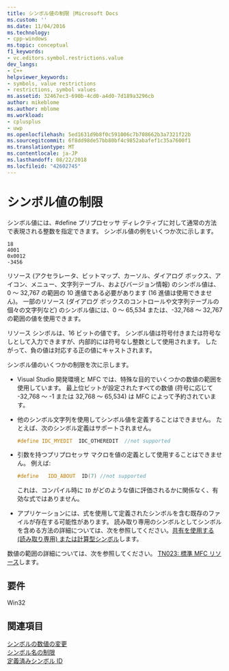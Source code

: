 ```yaml
---
title: シンボル値の制限 |Microsoft Docs
ms.custom: ''
ms.date: 11/04/2016
ms.technology:
- cpp-windows
ms.topic: conceptual
f1_keywords:
- vc.editors.symbol.restrictions.value
dev_langs:
- C++
helpviewer_keywords:
- symbols, value restrictions
- restrictions, symbol values
ms.assetid: 32467ec3-690b-4cd0-a4d0-7d189a3296cb
author: mikeblome
ms.author: mblome
ms.workload:
- cplusplus
- uwp
ms.openlocfilehash: 5ed1631d9b8f0c591006c7b708662b3a7321f22b
ms.sourcegitcommit: 6f8dd98de57bb80bf4c9852abafef1c35a7600f1
ms.translationtype: MT
ms.contentlocale: ja-JP
ms.lasthandoff: 08/22/2018
ms.locfileid: "42602745"
---
```

# <a name="symbol-value-restrictions"></a>シンボル値の制限

シンボル値には、#define プリプロセッサ ディレクティブに対して通常の方法で表現される整数を指定できます。 シンボル値の例をいくつか次に示します。

```
18
4001
0x0012
-3456
```

リソース (アクセラレータ、ビットマップ、カーソル、ダイアログ ボックス、アイコン、メニュー、文字列テーブル、およびバージョン情報) のシンボル値は、0 ～ 32,767 の範囲の 10 進値である必要があります (16 進値は使用できません)。 一部のリソース (ダイアログ ボックスのコントロールや文字列テーブルの個々の文字列など) のシンボル値には、0 ～ 65,534 または、-32,768 ～ 32,767 の範囲の値を使用できます。

リソース シンボルは、16 ビットの値です。 シンボル値は符号付きまたは符号なしとして入力できますが、内部的には符号なし整数として使用されます。 したがって、負の値は対応する正の値にキャストされます。

シンボル値のいくつかの制限を次に示します。

- Visual Studio 開発環境と MFC では、特殊な目的でいくつかの数値の範囲を使用しています。 最上位ビットが設定されたすべての数値 (符号に応じて -32,768 ～ -1 または 32,768 ～ 65,534) は MFC によって予約されています。

- 他のシンボル文字列を使用してシンボル値を定義することはできません。 たとえば、次のシンボル定義はサポートされません。

    ```cpp
    #define IDC_MYEDIT  IDC_OTHEREDIT  //not supported
    ```

- 引数を持つプリプロセッサ マクロを値の定義として使用することはできません。 例えば:

    ```cpp
    #define   IDD_ABOUT  ID(7) //not supported
    ```

   これは、コンパイル時に `ID` がどのような値に評価されるかに関係なく、有効な式ではありません。

- アプリケーションには、式を使用して定義されたシンボルを含む既存のファイルが存在する可能性があります。 読み取り専用のシンボルとしてシンボルを含める方法の詳細については、次を参照してください。[共有を使用する (読み取り専用) または計算型シンボル](../windows/including-shared-read-only-or-calculated-symbols.md)します。

数値の範囲の詳細については、次を参照してください。 [TN023: 標準 MFC リソース](../mfc/tn023-standard-mfc-resources.md)します。

## <a name="requirements"></a>要件

Win32

## <a name="see-also"></a>関連項目

[シンボルの数値の変更](../windows/changing-a-symbol-s-numeric-value.md)  
[シンボル名の制限](../windows/symbol-name-restrictions.md)  
[定義済みシンボル ID](../windows/predefined-symbol-ids.md)